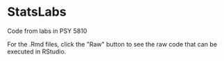 StatsLabs
=========

Code from labs in PSY 5810

For the .Rmd files, click the "Raw" button to see the raw code that can be executed in RStudio.
